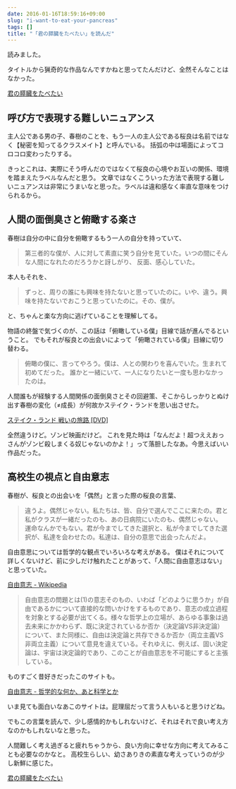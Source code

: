 ```yaml
---
date: 2016-01-16T18:59:16+09:00
slug: "i-want-to-eat-your-pancreas"
tags: []
title: "「君の膵臓をたべたい」を読んだ"
---
```


読みました。

タイトルから猟奇的な作品なんですかねと思ってたんだけど、全然そんなことはなかった。

<a rel="nofollow" href="http://www.amazon.co.jp/gp/product/4575239054/ref=as_li_qf_sp_asin_tl?ie=UTF8&camp=247&creative=1211&creativeASIN=4575239054&linkCode=as2&tag=unresolved-22">君の膵臓をたべたい</a><img src="http://ir-jp.amazon-adsystem.com/e/ir?t=unresolved-22&l=as2&o=9&a=4575239054" width="1" height="1" border="0" alt="" style="border:none !important; margin:0px !important;display: none;" />

## 呼び方で表現する難しいニュアンス

主人公である男の子、春樹のことを、もう一人の主人公である桜良は名前ではなく【秘密を知ってるクラスメイト】と呼んでいる。
括弧の中は場面によってコロコロ変わったりする。

きっとこれは、実際にそう呼んだのではなくて桜良の心境やお互いの関係、環境を踏まえたラベルなんだと思う。
文章ではなくこういった方法で表現する難しいニュアンスは非常にうまいなと思った。ラベルは違和感なく率直な意味をつけられるから。

## 人間の面倒臭さと俯瞰する楽さ

春樹は自分の中に自分を俯瞰するもう一人の自分を持っていて、

> 第三者的な僕が、人に対して素直に笑う自分を見ていた。いつの間にそんな人間になれたのだろうかと訝しがり、
> 反面、感心していた。

本人もそれを、

> ずっと、周りの誰にも興味を持たないと思っていたのに。いや、違う。興味を持たないでおこうと思っていたのに。その、僕が。

と、ちゃんと楽な方向に逃げていることを理解してる。

物語の終盤で気づくのが、この話は「俯瞰している僕」目線で話が進んでるということ。
でもそれが桜良との出会いによって「俯瞰されている僕」目線に切り替わる。

> 俯瞰の僕に、言ってやろう。僕は、人との関わりを喜んでいた。生まれて初めてだった。
> 誰かと一緒にいて、一人になりたいと一度も思わなかったのは。

人間誰もが経験する人間関係の面倒臭さとその回避策、そこからしっかりとぬけ出す春樹の変化（≠成長）が何故かステイク・ランドを思い出させた。

<a rel="nofollow" href="http://www.amazon.co.jp/gp/product/B0053I0A72/ref=as_li_qf_sp_asin_tl?ie=UTF8&camp=247&creative=1211&creativeASIN=B0053I0A72&linkCode=as2&tag=unresolved-22">ステイク・ランド 戦いの旅路 [DVD]</a><img src="http://ir-jp.amazon-adsystem.com/e/ir?t=unresolved-22&l=as2&o=9&a=B0053I0A72" width="1" height="1" border="0" alt="" style="border:none !important; margin:0px !important;display: none;" />

全然違うけど。ゾンビ映画だけど。
これを見た時は「なんだよ！超つええおっさんがゾンビ殺しまくる奴じゃないのかよ！」って落胆したなあ。今思えばいい作品だった。

## 高校生の視点と自由意志

春樹が、桜良との出会いを「偶然」と言った際の桜良の言葉、

> 違うよ。偶然じゃない。私たちは、皆、自分で選んでここに来たの。君と私がクラスが一緒だったのも、あの日病院にいたのも、偶然じゃない。
> 運命なんかでもない。君が今までしてきた選択と、私が今までしてきた選択が、私達を会わせたの。私達は、自分の意思で出会ったんだよ。

自由意思については哲学的な観点でいろいろな考えがある。
僕はそれについて詳しくないけど、前に少しだけ触れたことがあって、「人間に自由意志はない」と思っていた。

[自由意志 - Wikipedia](https://ja.wikipedia.org/wiki/%E8%87%AA%E7%94%B1%E6%84%8F%E5%BF%97)

> 自由意志の問題とは(1)の意志そのもの、いわば「どのように思うか」が自由であるかについて直接的な問いかけをするものであり、意志の成立過程を対象とする必要が出てくる。様々な哲学上の立場が、あらゆる事象は過去未来にかかわらず、既に決定されているか否か（決定論VS非決定論）について、また同様に、自由は決定論と共存できるか否か（両立主義VS非両立主義）について意見を違えている。それゆえに、例えば、固い決定論は、宇宙は決定論的であり、このことが自由意志を不可能にすると主張している。

ものすごく昔好きだったこのサイトも。

[自由意志 - 哲学的な何か、あと科学とか](http://www.h5.dion.ne.jp/~terun/doc/jiyuu.html)

いま見ても面白いなあこのサイトは。屁理屈だって言う人もいると思うけどね。

でもこの言葉を読んで、少し感情的かもしれないけど、それはそれで良い考え方なのかもしれないなと思った。

人間難しく考え過ぎると疲れちゃうから、良い方向に幸せな方向に考えてみることも必要なのかなと。
高校生らしい、幼さありきの素直な考えっていうのが少し新鮮に感じた。

<a rel="nofollow" href="http://www.amazon.co.jp/gp/product/4575239054/ref=as_li_qf_sp_asin_tl?ie=UTF8&camp=247&creative=1211&creativeASIN=4575239054&linkCode=as2&tag=unresolved-22">君の膵臓をたべたい</a><img src="http://ir-jp.amazon-adsystem.com/e/ir?t=unresolved-22&l=as2&o=9&a=4575239054" width="1" height="1" border="0" alt="" style="border:none !important; margin:0px !important;display: none;" />

